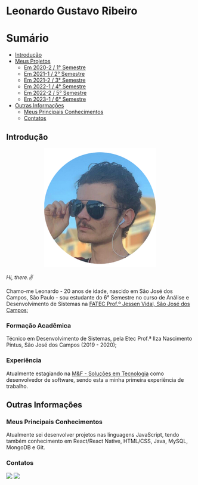 # Leonardo Gustavo Ribeiro
# Sumário

- [Introdução](#introdução)
- [Meus Projetos](https://github.com/Leo0256/portfolio_tg_apis/blob/main/projects/README.md#meus-projetos)
  - [Em 2020-2 / 1° Semestre](https://github.com/Leo0256/portfolio_tg_apis/blob/main/projects/semestre1.md#em-2020-2--1-semestre)
  - [Em 2021-1 / 2° Semestre](https://github.com/Leo0256/portfolio_tg_apis/blob/main/projects/semestre2.md#em-2021-1--2-semestre)
  - [Em 2021-2 / 3° Semestre](https://github.com/Leo0256/portfolio_tg_apis/blob/main/projects/semestre3.md#em-2021-2--3-semestre)
  - [Em 2022-1 / 4° Semestre](https://github.com/Leo0256/portfolio_tg_apis/blob/main/projects/semestre4.md#em-2022-1--4-semestre)
  - [Em 2022-2 / 5° Semestre](https://github.com/Leo0256/portfolio_tg_apis/blob/main/projects/semestre5.md#em-2022-2--5-semestre)
  - [Em 2023-1 / 6° Semestre](https://github.com/Leo0256/portfolio_tg_apis/blob/main/projects/semestre6.md#em-2023-1--6-semestre)
- [Outras Informações](#outras-informa%C3%A7%C3%B5es)
  - [Meus Principais Conhecimentos](#meus-principais-conhecimentos)
  - [Contatos](#contatos)

## Introdução
<p align=center>
  <a href="https://github.com/Leo0256">
    <img width="300" src="https://github.com/Leo0256/portfolio_tg_apis/blob/main/images/perfil.png"/>
  </a>
</p>

*Hi, there.:v:*

Chamo-me Leonardo - 20 anos de idade, nascido em São José dos Campos, São Paulo - sou estudante do 6° Semestre no curso de Análise e Desenvolvimento de Sistemas na [FATEC Prof.º Jessen Vidal, São José dos Campos](https://fatecsjc-prd.azurewebsites.net/);

### Formação Acadêmica
Técnico em Desenvolvimento de Sistemas, pela Etec Prof.ª Ilza Nascimento Pintus, São José dos Campos (2019 - 2020);

### Experiência
Atualmente estagiando na [M&F - Soluções em Tecnologia](http://www.mfinformatica.com/) como desenvolvedor de software, sendo esta a minha primeira experiência de trabalho.

## Outras Informações
### Meus Principais Conhecimentos
Atualmente sei desenvolver projetos nas linguagens JavaScript, tendo também conhecimento em React/React Native, HTML/CSS, Java, MySQL, MongoDB e Git.

### Contatos
[![](https://img.shields.io/badge/Github-white?style=flat&logo=github&logoColor=white&labelColor=black)](https://github.com/Leo0256 "Meu Perfil no Github") [![](https://img.shields.io/badge/LinkedIn-white?style=flat&logo=linkedin&logoColor=white&labelColor=0A66C2)](https://www.linkedin.com/in/leonardo-gustavo-ribeiro-ba23831b6/ "Meu Perfil no LinkedIn")